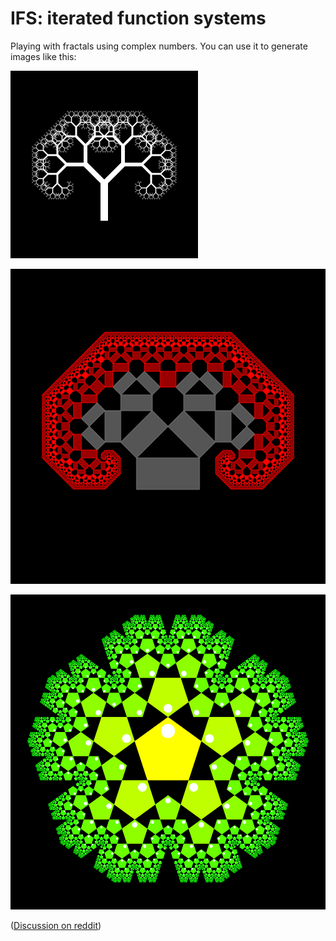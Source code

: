 # IFS: iterated function systems

Playing with fractals using complex numbers. You can use it to generate
images like this:

![Simple iterated function system](simplest.png)

![Pseudo IFS without overlappings](tree-without-overlapping.png)

![One more pseudo IFS](pentagons.png)

([Discussion on reddit](https://www.reddit.com/r/GeometryIsNeat/comments/sfo6vh/meta_fibonacci_quasi_fractal_pentagons_frankly_i/))
